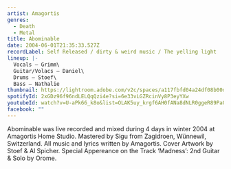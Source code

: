```yaml
---
artist: Amagortis
genres:
  - Death
  - Metal
title: Abominable
date: 2004-06-01T21:35:33.527Z
recordLabel: Self Released / dirty & weird music / The yelling light
lineup: |-
  Vocals – Grimm\
  Guitar/Volacs – Daniel\
  Drums – Stoef\
  Bass – Nathalie
thumbnail: https://lightroom.adobe.com/v2c/spaces/a117fbfd04a24df08b00dc7343422215/assets/ca8b5c6f0349cd82c02bb19d13d73a19/revisions/de96cf8941f348f6833fcba98cc69ebc/renditions/abe09712ebc1dba4b1e454f14fd25e7e
spotifyId: 2xGDz96f96ndLELQqQzi4e?si=6e33vLGZRcinVy8P3eyYXw
youtubeId: watch?v=U-aPk66_k8o&list=OLAK5uy_krgf6AH0fANa8dNLR0ggeR89Pa07U_O6w
facebook: ""
---
```

Abominable was live recorded and mixed during 4 days in winter 2004 at Amagortis Home Studio. Mastered by Sigu from Zagidroen, Wünnewil, Switzerland. All music and lyrics written by Amagortis. Cover Artwork by Stoef & Al Spicher. Special Appereance on the Track ‘Madness’: 2nd Guitar & Solo by Orome.
